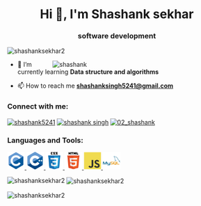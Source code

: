 <h1 align="center">Hi 👋, I'm Shashank sekhar</h1>
<h3 align="center">software development</h3>

<p align="left"> <img src="https://komarev.com/ghpvc/?username=shashanksekhar2&label=Profile%20views&color=0e75b6&style=flat" alt="shashanksekhar2" /> </p>

<img align="right" alt="shashank" width="400" src="https://cdn.dribbble.com/users/729829/screenshots/2712522/galshir.gif">

- 🌱 I’m currently learning **Data structure and algorithms**

- 📫 How to reach me **shashanksingh5241@gmail.com**

<h3 align="left">Connect with me:</h3>
<p align="left">
<a href="https://linkedin.com/in/shashank5241" target="blank"><img align="center" src="https://raw.githubusercontent.com/rahuldkjain/github-profile-readme-generator/master/src/images/icons/Social/linked-in-alt.svg" alt="shashank5241" height="30" width="40" /></a>
<a href="https://fb.com/shashank singh" target="blank"><img align="center" src="https://raw.githubusercontent.com/rahuldkjain/github-profile-readme-generator/master/src/images/icons/Social/facebook.svg" alt="shashank singh" height="30" width="40" /></a>
<a href="https://instagram.com/02_shashank" target="blank"><img align="center" src="https://raw.githubusercontent.com/rahuldkjain/github-profile-readme-generator/master/src/images/icons/Social/instagram.svg" alt="02_shashank" height="30" width="40" /></a>
</p>

<h3 align="left">Languages and Tools:</h3>
<p align="left"> <a href="https://www.cprogramming.com/" target="_blank" rel="noreferrer"> <img src="https://raw.githubusercontent.com/devicons/devicon/master/icons/c/c-original.svg" alt="c" width="40" height="40"/> </a> <a href="https://www.w3schools.com/cpp/" target="_blank" rel="noreferrer"> <img src="https://raw.githubusercontent.com/devicons/devicon/master/icons/cplusplus/cplusplus-original.svg" alt="cplusplus" width="40" height="40"/> </a> <a href="https://www.w3schools.com/css/" target="_blank" rel="noreferrer"> <img src="https://raw.githubusercontent.com/devicons/devicon/master/icons/css3/css3-original-wordmark.svg" alt="css3" width="40" height="40"/> </a> <a href="https://www.w3.org/html/" target="_blank" rel="noreferrer"> <img src="https://raw.githubusercontent.com/devicons/devicon/master/icons/html5/html5-original-wordmark.svg" alt="html5" width="40" height="40"/> </a> <a href="https://developer.mozilla.org/en-US/docs/Web/JavaScript" target="_blank" rel="noreferrer"> <img src="https://raw.githubusercontent.com/devicons/devicon/master/icons/javascript/javascript-original.svg" alt="javascript" width="40" height="40"/> </a> <a href="https://www.mysql.com/" target="_blank" rel="noreferrer"> <img src="https://raw.githubusercontent.com/devicons/devicon/master/icons/mysql/mysql-original-wordmark.svg" alt="mysql" width="40" height="40"/> </a> </p>

<p><img align="left" src="https://github-readme-stats.vercel.app/api/top-langs?username=shashanksekhar2&show_icons=true&locale=en&layout=compact" alt="shashanksekhar2" /></p>

<p>&nbsp;<img align="center" src="https://github-readme-stats.vercel.app/api?username=shashanksekhar2&show_icons=true&locale=en" alt="shashanksekhar2" /></p>

<p><img align="center" src="https://github-readme-streak-stats.herokuapp.com/?user=shashanksekhar2&" alt="shashanksekhar2" /></p>
